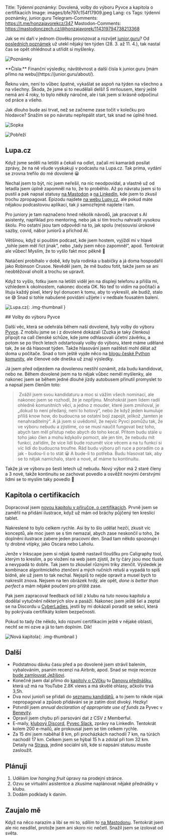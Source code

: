 Title: Týdenní poznámky: Dovolená, volby do výboru Pyvce a kapitola o certifikacích
Image: images/bfe797c154f17909.jpeg
Lang: cs
Tags: týdenní poznámky, junior.guru
Telegram-Comments: https://t.me/honzajavorekcz/347
Mastodon-Comments: https://mastodonczech.cz/@honzajavorek/114319794738213368

Jak se mi daří v jednom člověku provozovat a rozvíjet [junior.guru](https://junior.guru/)?
Od [posledních poznámek]({filename}2025-03-28_tydenni-poznamky-kurz-o-ai-pripravy-voleb-do-vyboru-pyvce-a-spousta-dalsiho.md) už utekl nějaký ten týden (28. 3. až 11. 4.), tak nastal čas se opět ohlédnout a utřídit si myšlenky.

![Poznámky]({static}/images/bfe797c154f17909.jpeg)

<div class="alert alert-warning" role="alert" markdown="1">
**Čísla:** Finanční výsledky, návštěvnost a další čísla k junior.guru [mám přímo na webu](https://junior.guru/about/).
</div>

Řeknu vám, není to vůbec špatné, vykašlat se aspoň na týden na všechno a na všechny. Škoda, že jsme si to neudělali delší! S mrňousem, který ještě nemá ani 4 roky, to bylo někdy náročné, ale i tak jsem si krásně odpočinul od práce a všeho.

Jak dlouho bude asi trvat, než se začneme zase točit v kolečku pro hlodavce? Snažím se po návratu nepřepálit start, tak snad ne úplně hned.

![Sopka]({static}/images/c37de5ae4cfc5954.jpeg)

![Pobřeží]({static}/images/da1263a646da609e.jpeg)

## Lupa.cz

Když jsme seděli na letišti a čekali na odlet, začali mi kamarádi posílat zprávy, že na ně všude vyskakuji v podcastu na Lupa.cz. Tak prima, vydání se zrovna trefilo do mé dovolené 😀

Nechal jsem to být, nic jsem neřešil, na nic neodpovídal, a vlastně už od letadla jsem úplně zapomněl na to, že to proběhlo. Až po návratu jsem si to pustil a pak napsal statusy [na Mastodon](https://mastodonczech.cz/@honzajavorek/114313890200441796) a [na LinkedIn](https://www.linkedin.com/posts/honzajavorek_jenom-%C4%8Dlov%C4%9Bk-v%C3%A1m-%C5%99ekne-co-chatgpt-poradil-activity-7316087057309683713-LXpy), kde jsem to zkusil trochu zpropagovat. Epizodu najdete [na webu Lupy.cz](https://www.lupa.cz/clanky/honza-javorek-junior-guru-jenom-clovek-vam-rekne-co-chatgpt-poradil-spatne/), ale pokud máte nějakou podcastovou aplikaci, tak ji samozřejmě najdete i tam.

Pro juniory je tam naznačeno hned několik návodů, jak pracovat s AI asistenty, například pro mentoring, nebo jak si tím trochu nahradit vysokou školu. Pro ostatní jsou tam odpovědi na to, jak spolu (ne)souvisí úrokové sazby, covid, nábor juniorů a příchod AI.

Většinou, když si pouštím podcast, kde jsem hostem, vyjíždí mi v hlavě „tohle jsem měl říct jinak“, nebo „tady jsem něco zapomněl“, apod. Tentokrát ale vůbec! Myslím, že to vyšlo fakt moc pěkně 💪

Natáčení probíhalo v době, kdy byla rodinka u babičky a já doma hospodařil jako Robinson Crusoe. Nevěděl jsem, že mě budou fotit, takže jsem se ani neobtěžoval oholit a trochu se upravit.

Když to vyšlo, fotku jsem na letišti viděl jen na displeji telefonu a přišla mi, vzhledem k okolnostem, nakonec docela OK. No teď to vidím na počítači a lituju každý pixel, který byl donucen k tomu, aby to vykreslil, ale budiž, stalo se 😅 Snad si tohle nabušené povídání užijete i v nedbale fousatém balení.

![Lupa.cz]({static}/images/screenshot-2025-04-11-at-15-35-38-honza-javorek-junior-guru-jenom-clovek-vam-rekne-co-chatgpt-poradil-spatne-lupa-cz.png){: .img-thumbnail }

## Volby do výboru Pyvce

Další věc, která se odehrála během naší dovolené, byly volby do výboru [Pyvce](https://pyvec.org/). Z mobilu jsme se i z dovolené dokázali (Zuzka je taky členkou) připojit na call členské schůze, kde jsme odhlasovali účetní závěrku, a potom se po třech letech odstartovaly volby do výboru, které máme udělané tak, že se dá hlasovat týden. Takže hlasování jsem naštěstí mohl dělat až doma u počítače. Snad o tom ještě vyjde něco na [blogu české Python komunity](https://blog.python.cz/), ale členové ode dneška už znají výsledky.

Já jsem před odjezdem na dovolenou nestihl oznámit, zda budu kandidovat, nebo ne. Během dovolené jsem na to nějak vůbec neměl myšlenky, ale nakonec jsem se během jedné dlouhé jízdy autobusem přinutil promyslet to a napsal jsem členům toto:

> Zvážil jsem svou kandidaturu a moc si vážím všech nominací, ale nakonec jsem se rozhodl, že je nepřijmu. Mnohokrát jsem lidem radil ohledně komunitních věcí, a jedno z mouder, které jsem zmiňoval, je „dokud to není předaný, není to hotový“, nebo že když jeden kumuluje příliš know how, do budoucna se ostatní bojí zapojit, jelikož „tamten je nenahraditelný“. A já jsem si uvědomil, že nejvíc Pyvci pomůžu tak, že ve výboru nebudu a zjistíme, co se musí naučit fungovat bez toho, abych tam měl přístup nebo abych do toho kecal. Přitom budu stále u toho jako člen a mohu kdykoliv pomoct, ale jen tím, že nebudu mít funkci, zařídím, že více lidí bude rozumět více věcem a na tu funkci si víc lidí do budoucna troufne. Rád budu výboru při ruce a poradím co a jak - budou-li o to stát 😀 A bude-li to potřeba. Budu hlasovat tak, aby se to nějak namíchalo, staré a nové, ať máme tu kontinuitu.

Takže já ve výboru po šesti letech už nebudu. Nový výbor má 2 staré členy a 3 nové, takže kontinuitu se zachovat povedlo a osvěžit novými čerstvými lidmi se to myslím taky povedlo 💪

## Kapitola o certifikacích

Dopracoval jsem [novou kapitolu v příručce, o certifikacích](https://junior.guru/handbook/certification/). Prvně jsem se zaměřil na přidání ilustrace, když už mám od bráchy půjčený ten kreslící tablet.

Nakreslené to bylo celkem rychle. Asi by to šlo udělat hezčí, zkusit víc konceptů, ale moc jsem se s tím nemazal, abych zase neskončil u toho, že doplnění ilustrace zabere jeden pracovní den. Snad tam někdo spozoruje i ty drobné vtípky, jako Oscara nebo Laholu.

Jenže v Inkscape jsem si nějak špatně nastavil tloušťku pro Caligraphy tool, kterým to kreslím, a po vložení na web jsem zjistil, že ty čáry jsou moc tlusté a nevypadá to dobře. Tak jsem to zkoušel různými triky ztenčit. Výsledek je kombinace algoritmického ztenčení a mých ručních retuší a vypadá to spíš bídně, ale už jsem to tak nechal. Nejspíš to nejde opravit a musel bych to nakreslit znova. Nejsem na ten obrázek hrdý, ale opět, _done is better than perfect_ a mám nějaké poučení pro příště zase.

Pak jsem zapracoval feedback od lidí z klubu na tuto novou kapitolu a dodělal vytučnění některých slov a pasáží. Nakonec jsem ještě šel a zeptal se na Discordu u [CyberLadies](https://www.cyberladies.cz/), jestli by mi dokázali poradit se sekcí, která by pokrývala certifikáty kolem bezpečnosti.

Pokud to tady čte někdo, kdo rozumí certifikacím ještě v nějaké oblasti, nechť se mi ozve a já to tam doplním. Dík!

![Nová kapitola]({static}/images/screenshot-2025-04-11-at-16-19-14-certifikace-a-certifikaty-v-it.png){: .img-thumbnail }

## Další

-   Podstatnou dávku času před a po dovolené jsem strávil balením, vybalováním, psaním recenzí na Airbnb, apod. Snad se moje recenze [bude zamlouvat Ježíšovi](https://mastodonczech.cz/@honzajavorek/114299204818657990).
-   Konečně jsem dal přímo do [kapitoly o CVčku](https://junior.guru/handbook/cv/) tu [Danovu přednášku](https://www.youtube.com/live/8_ZUwRKEJ7A), která už má na YouTube 2.8K views a má skvělé ohlasy, ačkoliv trvá 3,5h.
-   Dva noví junioři se přidali do [seznamu kandidátů](https://junior.guru/candidates/), a to jsem to nikde nijak nepropagoval a způsob přidávání se je zatím dost divoký. Hezky!
-   Potvrdil jsem _annual declaration of appropriate use of funds_ za Pyvec v [Benevity](https://benevity.com/).
-   Opravil jsem chybu při parsování dat z CSV z Memberful.
-   E-maily, [klubový Discord](https://junior.guru/club/), [Pyvec Slack](https://docs.pyvec.org/operations/support.html#sit-kontaktu), zprávy na LinkedIn. Tentokrát kolem 200 e-mailů, ale prokousal jsem se tím celkem rychle.
-   Za 15 dní jsem naběhal 8 km, při procházkách nachodil 7 km, na túrách nachodil 17 km. Celkem jsem se hýbal 15 h a zdolal při tom 32 km.
    Detaily na [Strava](https://www.strava.com/athletes/31242569), jediné sociální síti, kde si napsání statusu musíte zasloužit.

## Plánuji

1.  Udělám _low hanging fruit_ úpravy na prodejní stránce.
2.  Ozvu se virtuální asistentce a zkusíme naplánovat nějaké přednášky v klubu.
3.  Dodám podklady k daním.

## Zaujalo mě

Když na něco narazím a líbí se mi to, sdílím to [na Mastodonu](https://mastodonczech.cz/@honzajavorek). Tentokrát jsem ale nic nesdílel, protože jsem ani skoro nic nečetl. Snažil jsem se izolovat od světa.
